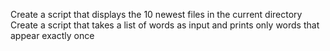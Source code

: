 Create a script that displays the 10 newest files in the current directory
Create a script that takes a list of words as input and prints only words that appear exactly once
